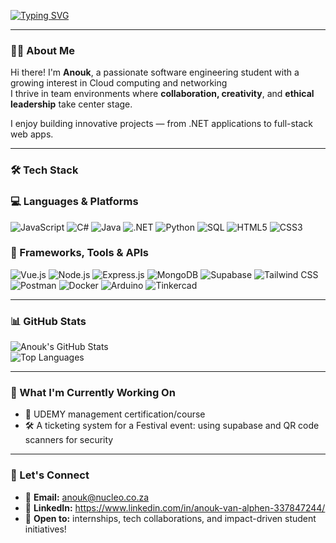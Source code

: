 <!-- Typing Animation -->
[![Typing SVG](https://readme-typing-svg.demolab.com?font=DM+sans&letterSpacing=0.2rem&pause=1000&color=50F77E&background=FFFFFF00&center=true&width=435&lines=Hi%2C+I'm+Anouk+van+Alphen)](https://git.io/typing-svg)

---

### 👩‍💻 About Me

Hi there! I'm **Anouk**, a passionate software engineering student with a growing interest in Cloud computing and networking  
I thrive in team environments where **collaboration, creativity**, and **ethical leadership** take center stage.

I enjoy building innovative projects — from .NET applications to full-stack web apps.

---

### 🛠️ Tech Stack

### 💻 Languages & Platforms  
![JavaScript](https://img.shields.io/badge/-JavaScript-F7DF1E?logo=javascript&logoColor=black&style=flat)
![C#](https://img.shields.io/badge/-C%23-239120?logo=c-sharp&logoColor=white&style=flat)
![Java](https://img.shields.io/badge/-Java-007396?logo=java&logoColor=white&style=flat)
![.NET](https://img.shields.io/badge/-.NET-512BD4?logo=dotnet&logoColor=white&style=flat)
![Python](https://img.shields.io/badge/-Python-3776AB?logo=python&logoColor=white&style=flat)
![SQL](https://img.shields.io/badge/-SQL-4479A1?logo=postgresql&logoColor=white&style=flat)
![HTML5](https://img.shields.io/badge/-HTML5-E34F26?logo=html5&logoColor=white&style=flat)
![CSS3](https://img.shields.io/badge/-CSS3-1572B6?logo=css3&logoColor=white&style=flat)

### 🧰 Frameworks, Tools & APIs  
![Vue.js](https://img.shields.io/badge/-Vue.js-4FC08D?logo=vue.js&logoColor=white&style=flat)
![Node.js](https://img.shields.io/badge/-Node.js-339933?logo=node.js&logoColor=white&style=flat)
![Express.js](https://img.shields.io/badge/-Express.js-000000?logo=express&logoColor=white&style=flat)
![MongoDB](https://img.shields.io/badge/-MongoDB-47A248?logo=mongodb&logoColor=white&style=flat)
![Supabase](https://img.shields.io/badge/-Supabase-3ECF8E?logo=supabase&logoColor=white&style=flat)
![Tailwind CSS](https://img.shields.io/badge/-Tailwind_CSS-38B2AC?logo=tailwind-css&logoColor=white&style=flat)
![Postman](https://img.shields.io/badge/-Postman-FF6C37?logo=postman&logoColor=white&style=flat)
![Docker](https://img.shields.io/badge/-Docker-2496ED?logo=docker&logoColor=white&style=flat)
![Arduino](https://img.shields.io/badge/-Arduino-00979D?logo=arduino&logoColor=white&style=flat)
![Tinkercad](https://img.shields.io/badge/-Tinkercad-FFAE1A?logo=tinkercad&logoColor=black&style=flat)


---

### 📊 GitHub Stats

![Anouk's GitHub Stats](https://github-readme-stats.vercel.app/api?username=AnoukvanAlphen&show_icons=true&theme=tokyonight)  
![Top Languages](https://github-readme-stats.vercel.app/api/top-langs/?username=AnoukvanAlphen&layout=compact&theme=tokyonight)

---

### 🚧 What I'm Currently Working On
- 🧠 UDEMY management certification/course
- 🛠️ A ticketing system for a Festival event: using supabase and QR code scanners for security

---

### 🤝 Let's Connect

- 📧 **Email:** anouk@nucleo.co.za
- 🧠 **LinkedIn:** https://www.linkedin.com/in/anouk-van-alphen-337847244/
- 🌱 **Open to:** internships, tech collaborations, and impact-driven student initiatives!



